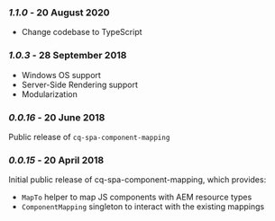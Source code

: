 ### *1.1.0* - 20 August 2020
* Change codebase to TypeScript

### *1.0.3* - 28 September 2018

* Windows OS support
* Server-Side Rendering support
* Modularization

### *0.0.16* - 20 June 2018

Public release of `cq-spa-component-mapping`

### *0.0.15* - 20 April 2018

Initial public release of cq-spa-component-mapping, which provides:
* `MapTo` helper to map JS components with AEM resource types
* `ComponentMapping` singleton to interact with the existing mappings
